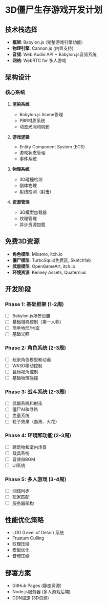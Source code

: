# 3D僵尸生存游戏开发计划

## 技术栈选择
- **框架**: Babylon.js (完整游戏引擎功能)
- **物理引擎**: Cannon.js (内置支持)
- **音频**: Web Audio API + Babylon.js音频系统
- **网络**: WebRTC for 多人游戏

## 架构设计

### 核心系统
1. **渲染系统**
   - Babylon.js Scene管理
   - PBR材质系统
   - 动态光照和阴影

2. **游戏逻辑**
   - Entity Component System (ECS)
   - 游戏状态管理
   - 事件系统

3. **物理系统**
   - 3D碰撞检测
   - 刚体物理
   - 射线检测（射击）

4. **资源管理**
   - 3D模型加载器
   - 纹理管理
   - 异步资源加载

## 免费3D资源
- **角色模型**: Mixamo, itch.io
- **僵尸模型**: TurboSquid免费区, Sketchfab
- **武器模型**: OpenGameArt, itch.io
- **环境资源**: Kenney Assets, Quaternius

## 开发阶段

### Phase 1: 基础框架 (1-2周)
- [ ] Babylon.js场景设置
- [ ] 基础相机控制（第一人称）
- [ ] 简单地形/地面
- [ ] 基础光照

### Phase 2: 角色系统 (2-3周)
- [ ] 玩家角色模型和动画
- [ ] WASD移动控制
- [ ] 鼠标视角控制
- [ ] 基础物理碰撞

### Phase 3: 战斗系统 (2-3周)
- [ ] 武器系统和射击
- [ ] 僵尸AI和寻路
- [ ] 血量系统
- [ ] 粒子效果（血液、火花）

### Phase 4: 环境和功能 (2-3周)
- [ ] 建筑物和室内场景
- [ ] 载具系统
- [ ] 音效和BGM
- [ ] UI系统

### Phase 5: 多人游戏 (3-4周)
- [ ] 网络同步
- [ ] 玩家匹配
- [ ] 服务器架构

## 性能优化策略
- LOD (Level of Detail) 系统
- Frustum Culling
- 纹理压缩
- 模型优化
- 音频压缩

## 部署方案
- GitHub Pages (静态资源)
- Node.js服务器 (多人游戏后端)
- CDN加速 (3D资源)